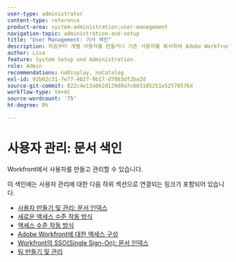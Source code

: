 ```yaml
---
user-type: administrator
content-type: reference
product-area: system-administration;user-management
navigation-topic: administration-and-setup
title: "User Management: 기사 색인"
description: 처음부터 개별 사용자를 만들거나 기존 사용자를 복사하여 Adobe Workfront에서 사용자를 추가할 수 있습니다.
author: Lisa
feature: System Setup and Administration
role: Admin
recommendations: noDisplay, noCatalog
exl-id: 92b02c31-7e77-4b27-9b17-d7803df2ba2d
source-git-commit: 822c4e13ab62d129d0a7c603105251e52578576d
workflow-type: tm+mt
source-wordcount: '75'
ht-degree: 0%

---
```


# 사용자 관리: 문서 색인

<!-- Audited: 12/2023 -->

Workfront에서 사용자를 만들고 관리할 수 있습니다.

이 색인에는 사용자 관리에 대한 다음 하위 섹션으로 연결되는 링크가 포함되어 있습니다.

* [사용자 만들기 및 관리: 문서 인덱스](../../administration-and-setup/add-users/create-and-manage-users/create-and-manage-users.md)
* [새로운 액세스 수준 작동 방식](/help/quicksilver/administration-and-setup/add-users/how-access-levels-work/access-levels-toc.md)
* [액세스 수준 작동 방식](../../administration-and-setup/add-users/access-levels-and-object-permissions/access-levels.md)
* [Adobe Workfront에 대한 액세스 구성](../../administration-and-setup/add-users/configure-and-grant-access/configure-access.md)
* [Workfront의 SSO(Single Sign-On): 문서 인덱스](../../administration-and-setup/add-users/single-sign-on/single-sign-on.md)
* [팀 만들기 및 관리](../../administration-and-setup/add-users/create-and-manage-teams/create-and-manage-teams.md)

